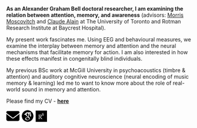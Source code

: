 ---
---
**As an Alexander Graham Bell doctoral researcher, I am examining the relation between attention, memory, and awareness** (advisors: <a href="https://www.psych.utoronto.ca/people/directories/all-faculty/morris-moscovitch" target="_blank">Morris Moscovitch</a> and <a href="https://www.psych.utoronto.ca/people/directories/all-faculty/claude-alain" target="_blank">Claude Alain</a> at The University of Toronto and Rotman Research Institute at Baycrest Hospital).

My present work fascinates me. Using EEG and behavioural measures, we examine the interplay between memory and attention and the neural mechanisms that facilitate memory for action. I am also interested in how these effects manifest in congenitally blind individuals. 

My previous BSc work at McGill University in psychoacoustics (timbre & attention) and auditory cognitive neuroscience (neural encoding of music memory & learning) led me to want to know more about the role of real-world sound in memory and attention.

Please find my CV - **[here](assets/CV.pdf)**

<p float="left">
  <a href="mailto:manda.fischer@mail.utoronto.ca"><img src="/assets/icons/envelope-solid.svg" width="35" /></a>
<a href="https://scholar.google.com/citations?hl=en&user=WVWtxUkAAAAJ"><img src="/assets/icons/google-scholar.svg" width="35" /></a>
   <a href="https://www.researchgate.net/profile/Manda-Fischer"><img src="/assets/icons/ResearchGate.svg" width="30" /></a>
</p>



